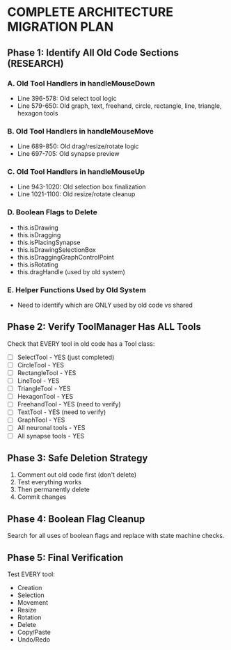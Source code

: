 # COMPLETE ARCHITECTURE MIGRATION PLAN

## Phase 1: Identify All Old Code Sections (RESEARCH)

### A. Old Tool Handlers in handleMouseDown
- Line 396-578: Old select tool logic
- Line 579-650: Old graph, text, freehand, circle, rectangle, line, triangle, hexagon tools

### B. Old Tool Handlers in handleMouseMove  
- Line 689-850: Old drag/resize/rotate logic
- Line 697-705: Old synapse preview

### C. Old Tool Handlers in handleMouseUp
- Line 943-1020: Old selection box finalization
- Line 1021-1100: Old resize/rotate cleanup

### D. Boolean Flags to Delete
- this.isDrawing
- this.isDragging  
- this.isPlacingSynapse
- this.isDrawingSelectionBox
- this.isDraggingGraphControlPoint
- this.isRotating
- this.dragHandle (used by old system)

### E. Helper Functions Used by Old System
- Need to identify which are ONLY used by old code vs shared

## Phase 2: Verify ToolManager Has ALL Tools

Check that EVERY tool in old code has a Tool class:
- [ ] SelectTool - YES (just completed)
- [ ] CircleTool - YES
- [ ] RectangleTool - YES
- [ ] LineTool - YES
- [ ] TriangleTool - YES
- [ ] HexagonTool - YES
- [ ] FreehandTool - YES (need to verify)
- [ ] TextTool - YES (need to verify)
- [ ] GraphTool - YES
- [ ] All neuronal tools - YES
- [ ] All synapse tools - YES

## Phase 3: Safe Deletion Strategy

1. Comment out old code first (don't delete)
2. Test everything works
3. Then permanently delete
4. Commit changes

## Phase 4: Boolean Flag Cleanup

Search for all uses of boolean flags and replace with state machine checks.

## Phase 5: Final Verification

Test EVERY tool:
- Creation
- Selection  
- Movement
- Resize
- Rotation
- Delete
- Copy/Paste
- Undo/Redo
